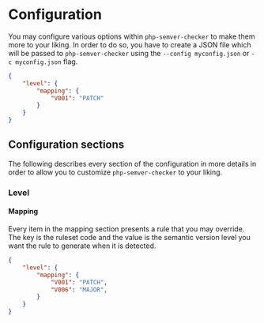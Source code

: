 # Configuration

You may configure various options within `php-semver-checker` to make them more to your liking. In order to do so, you have to create a JSON file which will be passed to `php-semver-checker` using the `--config myconfig.json` or `-c myconfig.json` flag.

```json
{
	"level": {
		"mapping": {
			"V001": "PATCH"
		}
	}
}
```

## Configuration sections

The following describes every section of the configuration in more details in order to allow you to customize `php-semver-checker` to your liking.

### Level

#### Mapping

Every item in the mapping section presents a rule that you may override. The key is the ruleset code and the value is the semantic version level you want the rule to generate when it is detected.

```json
{
	"level": {
		"mapping": {
			"V001": "PATCH",
			"V006": "MAJOR",
		}
	}
}
```
